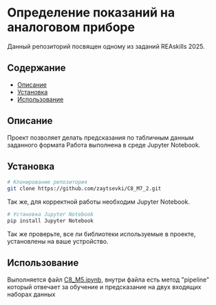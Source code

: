 # Определение показаний на аналоговом приборе

Данный репозиторий посвящен одному из заданий REAskills 2025.

## Содержание

- [Описание](#описание)
- [Установка](#установка)
- [Использование](#использование)

## Описание

Проект позволяет делать предсказания по табличным данным заданного формата
Работа выполнена в среде Jupyter Notebook.

## Установка

```bash
# Клонирование репозитория
git clone https://github.com/zaytsevki/C8_M7_2.git
```
Так же, для корректной работы необходим Jupyter Notebook.
```bash
# Установка Jupyter Notebook
pip install Jupyter Notebook
```
Так же проверьте, все ли библиотеки используемые в проекте, установлены на ваше устройство.

## Использование

Выполняется файл [C8_M5.ipynb](C8_M5.ipynb), внутри файла есть метод "pipeline" который отвечает за обучение и предсказание на двух входящих наборах данных 
